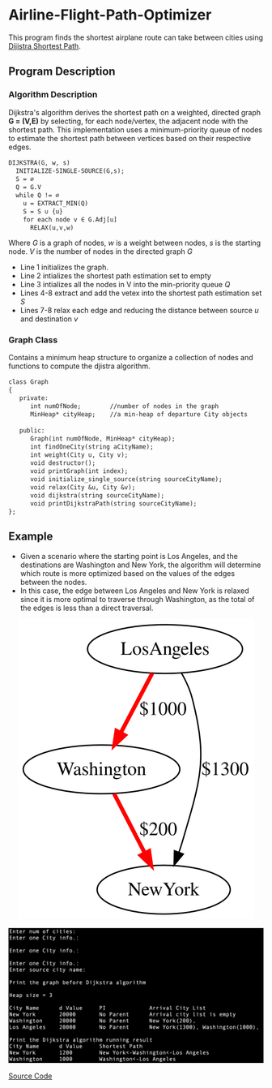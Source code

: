 # Airline-Flight-Path-Optimizer
This program finds the shortest airplane route can take between cities using [Dijistra Shortest Path](https://en.wikipedia.org/wiki/Dijkstra%27s_algorithm). 

## Program Description

### Algorithm Description
Dijkstra's algorithm derives the shortest path on a weighted, directed graph **G = (V,E)** by selecting, for each node/vertex, the adjacent node with the shortest path. This implementation uses a minimum-priority queue of nodes to estimate the shortest path between vertices based on their respective edges.
```
DIJKSTRA(G, w, s)
  INITIALIZE-SINGLE-SOURCE(G,s);
  S = ∅
  Q = G.V
  while Q != ∅
    u = EXTRACT_MIN(Q)
    S = S ∪ {u}
    for each node v ∈ G.Adj[u]
      RELAX(u,v,w)
```
Where *G* is a graph of nodes, *w* is a weight between nodes, *s* is the starting node. *V* is the number of nodes in the directed graph *G*
- Line 1 initializes the graph.
- Line 2 intializes the shortest path estimation set to empty
- Line 3 intializes all the nodes in V into the min-priority queue *Q*
- Lines 4-8 extract and add the vetex into the shortest path estimation set *S*
- Lines 7-8 relax each edge and reducing the distance between source *u* and destination *v*

### Graph Class
Contains a minimum heap structure to organize a collection of nodes and functions to compute the djistra algorithm. 
```
class Graph
{
   private:
      int numOfNode;        //number of nodes in the graph
      MinHeap* cityHeap;    //a min-heap of departure City objects

   public:
      Graph(int numOfNode, MinHeap* cityHeap);
      int findOneCity(string aCityName);
      int weight(City u, City v);
      void destructor();
      void printGraph(int index);
      void initialize_single_source(string sourceCityName);
      void relax(City &u, City &v);
      void dijkstra(string sourceCityName);
      void printDijkstraPath(string sourceCityName);
};
```

## Example 
- Given a scenario where the starting point is Los Angeles, and the destinations are Washington and New York, the algorithm will determine which route is more optimized based on the values of the edges between the nodes. 
- In this case, the edge between Los Angeles and New York is relaxed since it is more optimal to traverse through Washington, as the total of the edges is less than a direct traversal.
<p align="center">
  <img src="images/example.svg?raw=true" alt="example"/>
</p
<p align="center">
  <img src="images/example_output.png?raw=true" alt="example output width="100"/>
</p>

[Source Code](https://github.com/airtimeEnthusiast/DijkstraShortestPath)

